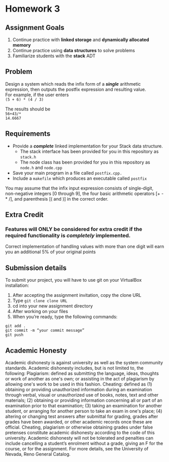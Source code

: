 # Homework 3

## Assignment Goals
1.	Continue practice with **linked storage** and **dynamically allocated memory**  
2.	Continue practice using **data structures** to solve problems
3.	Familiarize students with the **stack** ADT

## Problem
Design a system which reads the infix form of a ***single*** arithmetic expression, then outputs the postfix expression and resulting value.  
For example, if the user enters  
```(5 + 6) * (4 / 3)```  

The results should be  
```56+43/*```  
```14.6667```

## Requirements
- Provide a ***complete*** linked implementation for your Stack data structure.   
  - The stack interface has been provided for you in this repository as ```stack.h```
  - The node class has been provided for you in this repository as ```node.h``` and ```node.cpp```
- Save your main program in a file called ```postfix.cpp.```  
- Include a ```makefile``` which produces an executable called ```postfix``` 

You may assume that the infix input expression consists of single-digit, non-negative integers [0 through 9], the four basic arithmetic operators [+ - \* /], and parenthesis [( and )] in the correct order.

## Extra Credit
### Features will **ONLY** be considered for extra credit if the required functionality is *completely* implemented.  
Correct implementation of handling values with more than one digit will earn you an additional 5% of your original points  

## Submission details
To submit your project, you will have to use git on your VirtualBox installation:
1.	After accepting the assignment invitation, copy the clone URL
2.	Type 
```git clone clone URL```
3.	cd into your new assignment directory
4.	After working on your files
5.	When you’re ready, type the following commands: 
```
git add .
git commit -m “your commit message”
git push
```
## Academic Honesty
Academic dishonesty is against university as well as the system community standards. Academic dishonesty includes, but is not limited to, the following:
Plagiarism: defined as submitting the language, ideas, thoughts or work of another as one's own; or assisting in the act of plagiarism by allowing one's work to be used in this fashion.
Cheating: defined as (1) obtaining or providing unauthorized information during an examination through verbal, visual or unauthorized use of books, notes, text and other materials; (2) obtaining or providing information concerning all or part of an examination prior to that examination; (3) taking an examination for another student, or arranging for another person to take an exam in one's place; (4) altering or changing test answers after submittal for grading, grades after grades have been awarded, or other academic records once these are official.
Cheating, plagiarism or otherwise obtaining grades under false pretenses constitute academic
dishonesty according to the code of this university. Academic dishonesty will not be tolerated and
penalties can include cancelling a student’s enrolment without a grade, giving an F for the course, or for the assignment. For more details, see the University of Nevada, Reno General Catalog.
